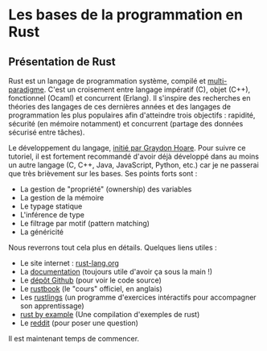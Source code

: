 # Les bases de la programmation en Rust

## Présentation de Rust

Rust est un langage de programmation système, compilé et [multi-paradigme](https://fr.wikipedia.org/wiki/Paradigme_(programmation)). C'est un croisement entre langage impératif (C), objet (C++), fonctionnel (Ocaml) et concurrent (Erlang). Il s'inspire des recherches en théories des langages de ces dernières années et des langages de programmation les plus populaires afin d'atteindre trois objectifs : rapidité, sécurité (en mémoire notamment) et concurrent (partage des données sécurisé entre tâches).

Le développement du langage, [initié par Graydon Hoare](https://www.reddit.com/r/rust/comments/27jvdt/internet_archaeology_the_definitive_endall_source/). Pour suivre ce tutoriel, il est fortement recommandé d'avoir déjà développé dans au moins un autre langage (C, C++, Java, JavaScript, Python, etc.) car je ne passerai que très brièvement sur les bases. Ses points forts sont :

-   La gestion de "propriété" (ownership) des variables
-   La gestion de la mémoire
-   Le typage statique
-   L'inférence de type
-   Le filtrage par motif (pattern matching)
-   La généricité

Nous reverrons tout cela plus en détails. Quelques liens utiles :

-   Le site internet : [rust-lang.org](http://www.rust-lang.org)
-   La [documentation](http://doc.rust-lang.org/stable/std/) (toujours utile d'avoir ça sous la main !)
-   Le [dépôt Github](https://github.com/rust-lang/rust) (pour voir le code source)
-   Le [rustbook](https://doc.rust-lang.org/stable/book/) (le "cours" officiel, en anglais)
-   Les [rustlings](https://github.com/rust-lang/rustlings/) (un programme
d'exercices intéractifs pour accompagner son apprentissage)
-   [rust by example](https://doc.rust-lang.org/stable/rust-by-example/) (Une compilation d'exemples de rust)
-   Le [reddit](http://www.reddit.com/r/rust) (pour poser une question)
 
Il est maintenant temps de commencer.
